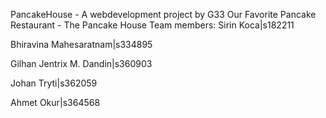 PancakeHouse - A webdevelopment project by G33 
Our Favorite Pancake Restaurant - The Pancake House
Team members: 
Sirin Koca|s182211

Bhiravina Mahesaratnam|s334895

Gilhan Jentrix M. Dandin|s360903

Johan Tryti|s362059

Ahmet Okur|s364568
